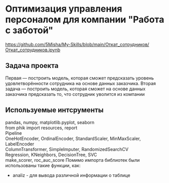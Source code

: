 # Оптимизация управления персоналом для компании "Работа с заботой"
https://github.com/5Misha/My-Skills/blob/main/Откат_сотрудников/Откат_сотрудников.ipynb 

## Задача проекта
Первая — построить модель, которая сможет предсказать уровень удовлетворённости сотрудника на основе данных заказчика.
Вторая задача — построить модель, которая сможет на основе данных заказчика предсказать то, что сотрудник уволится из компании

## Используемые интсрументы
pandas, numpy, matplotlib.pyplot, seaborn  
from phik import resources, report  
Pipeline  
OneHotEncoder, OrdinalEncoder, StandardScaler, MinMaxScaler, LabelEncoder  
ColumnTransformer, SimpleImputer, RandomizedSearchCV  
Regression, KNeighbors, DecisionTree, SVC  
make_scorer, roc_auc_score
Помимо импорта библиотек были использованы такие функции, как:  
* analiz - для вывода различной информации о таблице

## 
